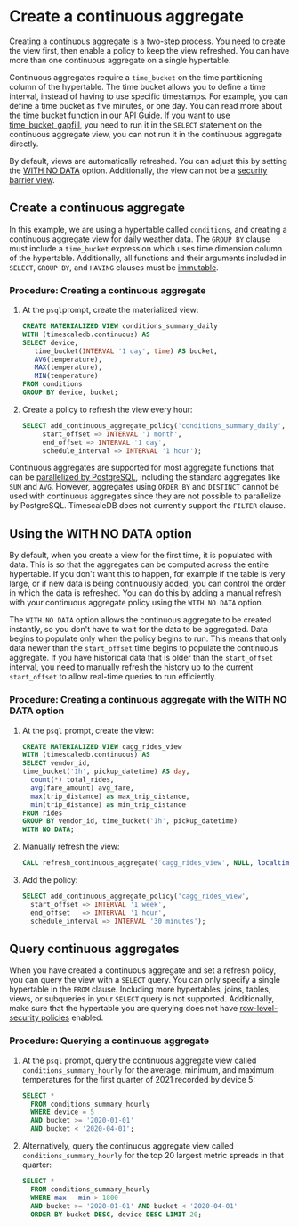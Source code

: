 # Create a continuous aggregate
Creating a continuous aggregate is a two-step process. You need to create the
view first, then enable a policy to keep the view refreshed. You can have more
than one continuous aggregate on a single hypertable.

Continuous aggregates require a `time_bucket` on the time partitioning column of
the hypertable. The time bucket allows you to define a time interval, instead of
having to use specific timestamps. For example, you can define a time bucket as
five minutes, or one day. You can read more about the time bucket function in
our [API Guide][api-time-bucket]. If you want to use
[time_bucket_gapfill][api-time-bucket-gapfill], you need to run it in the
`SELECT` statement on the continuous aggregate view, you can not run it in the
continuous aggregate directly.

By default, views are automatically refreshed. You can adjust this by setting
the [WITH NO DATA](#using-the-with-no-data-option) option. Additionally, the
view can not be a [security barrier view][postgres-security-barrier].

## Create a continuous aggregate
In this example, we are using a hypertable called `conditions`, and creating a
continuous aggregate view for daily weather data. The `GROUP BY` clause must
include a `time_bucket` expression which uses time dimension column of the
hypertable. Additionally, all functions and their arguments included in
`SELECT`, `GROUP BY`, and `HAVING` clauses must be
[immutable][postgres-immutable].

### Procedure: Creating a continuous aggregate
1.  At the `psql`prompt, create the materialized view:
    ```sql
    CREATE MATERIALIZED VIEW conditions_summary_daily
    WITH (timescaledb.continuous) AS
    SELECT device,
       time_bucket(INTERVAL '1 day', time) AS bucket,
       AVG(temperature),
       MAX(temperature),
       MIN(temperature)
    FROM conditions
    GROUP BY device, bucket;
    ```
1.  Create a policy to refresh the view every hour:
    ```sql
    SELECT add_continuous_aggregate_policy('conditions_summary_daily',
	     start_offset => INTERVAL '1 month',
	     end_offset => INTERVAL '1 day',
	     schedule_interval => INTERVAL '1 hour');
    ```

Continuous aggregates are supported for most aggregate functions that can
be [parallelized by PostgreSQL][postgres-parallel-agg], including the standard
aggregates like `SUM` and `AVG`. However, aggregates using `ORDER BY` and
`DISTINCT` cannot be used with continuous aggregates since they are not possible
to parallelize by PostgreSQL. TimescaleDB does not currently support the
`FILTER` clause.

## Using the WITH NO DATA option
By default, when you create a view for the first time, it is populated with
data. This is so that the aggregates can be computed across the entire
hypertable. If you don't want this to happen, for example if the table is very
large, or if new data is being continuously added, you can control the order in
which the data is refreshed. You can do this by adding a manual refresh with
your continuous aggregate policy using the `WITH NO DATA` option.

The `WITH NO DATA` option allows the continuous aggregate to be created
instantly, so you don't have to wait for the data to be aggregated. Data begins
to populate only when the policy begins to run. This means that only data newer
than the `start_offset` time begins to populate the continuous aggregate. If you
have historical data that is older than the `start_offset` interval, you need to
manually refresh the history up to the current `start_offset` to allow real-time
queries to run efficiently.

### Procedure: Creating a continuous aggregate with the WITH NO DATA option
1.  At the `psql` prompt, create the view:
    ```sql
    CREATE MATERIALIZED VIEW cagg_rides_view
    WITH (timescaledb.continuous) AS
    SELECT vendor_id,
    time_bucket('1h', pickup_datetime) AS day,
      count(*) total_rides,
      avg(fare_amount) avg_fare,
      max(trip_distance) as max_trip_distance,
      min(trip_distance) as min_trip_distance
    FROM rides
    GROUP BY vendor_id, time_bucket('1h', pickup_datetime)
    WITH NO DATA;
    ```
1.  Manually refresh the view:
    ```sql
    CALL refresh_continuous_aggregate('cagg_rides_view', NULL, localtimestamp - INTERVAL '1 week');
    ```
1.  Add the policy:
    ```sql
    SELECT add_continuous_aggregate_policy('cagg_rides_view',
      start_offset => INTERVAL '1 week',
      end_offset   => INTERVAL '1 hour',
      schedule_interval => INTERVAL '30 minutes');
    ```

## Query continuous aggregates
When you have created a continuous aggregate and set a refresh policy, you can query the view with a `SELECT` query. You can only specify a single hypertable in the `FROM` clause. Including more hypertables, joins, tables, views, or subqueries in your `SELECT` query is not supported. Additionally, make sure that the hypertable you are querying does not have [row-level-security policies][postgres-rls] enabled.

### Procedure: Querying a continuous aggregate
1.  At the `psql` prompt, query the continuous aggregate view called
    `conditions_summary_hourly` for the average, minimum, and maximum
    temperatures for the first quarter of 2021 recorded by device 5:
    ```sql
    SELECT *
      FROM conditions_summary_hourly
      WHERE device = 5
      AND bucket >= '2020-01-01'
      AND bucket < '2020-04-01';
    ```
1.  Alternatively, query the continuous aggregate view called
    `conditions_summary_hourly` for the top 20 largest metric spreads in that
    quarter:
    ```sql
    SELECT *
      FROM conditions_summary_hourly
      WHERE max - min > 1800
      AND bucket >= '2020-01-01' AND bucket < '2020-04-01'
      ORDER BY bucket DESC, device DESC LIMIT 20;
    ```


[api-time-bucket]: api/time_bucket
[api-time-bucket-gapfill]: api/time_bucket_gapfill
[postgres-security-barrier]:https://www.postgresql.org/docs/current/rules-privileges.html
[postgres-immutable]: https://www.postgresql.org/docs/current/xfunc-volatility.html
[postgres-parallel-agg]: https://www.postgresql.org/docs/current/parallel-plans.html#PARALLEL-AGGREGATION
[postgres-rls]: https://www.postgresql.org/docs/current/ddl-rowsecurity.html
[api-continuous-aggregates-info]: /api/:currentVersion:/informational-views/continuous_aggregates/
